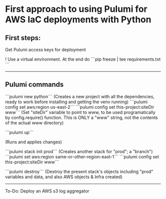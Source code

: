# First approach to using Pulumi for AWS IaC deployments with Python

## First steps:
Get Pulumi access keys for deployment

! Use a virtual environment. At the end do
´´´pip freeze | tee requirements.txt´´´

---

## Pulumi commands
´´´pulumi new python´´´
(Creates a new project with all the dependencies, ready to work before installing and getting the venv running)
´´´pulumi config set aws:region us-east-2´´´
´´´pulumi config set this-project:siteDir www´´´
(Set "siteDir" variable to point to www, to be used programatically by config.require() function. This is ONLY a "www" string, not the contents of the actual www directory)

´´´pulumi up´´´

(Runs and applies changes)

´´´pulumi stack init prod´´´
(Creates another stack for "prod"; a "branch")
´´´pulumi set aws:region same-or-other-region-east-1´´´
´´´pulumi config set this-project:siteDir www´´´

´´´pulumi destroy´´´
(Destroy the present stack's objects including "prod" variables and data, and also AWS objects & Infra created)

---

To-Do: Deploy an AWS s3 log aggregator